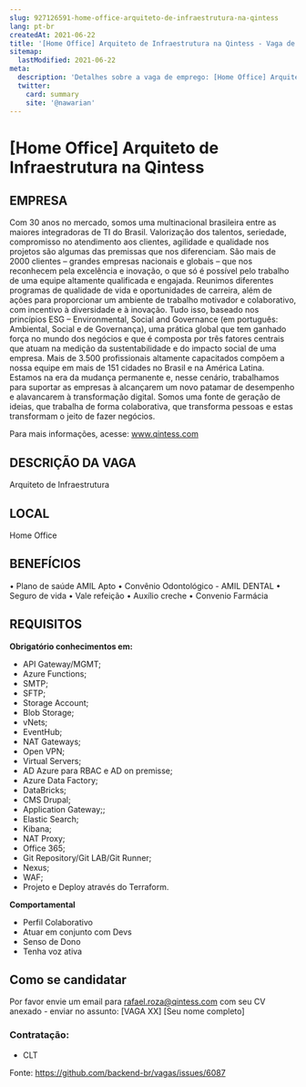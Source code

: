 ```yaml
---
slug: 927126591-home-office-arquiteto-de-infraestrutura-na-qintess
lang: pt-br
createdAt: 2021-06-22
title: '[Home Office] Arquiteto de Infraestrutura na Qintess - Vaga de Emprego'
sitemap:
  lastModified: 2021-06-22
meta:
  description: 'Detalhes sobre a vaga de emprego: [Home Office] Arquiteto de Infraestrutura na Qintess'
  twitter:
    card: summary
    site: '@nawarian'
---
```


# [Home Office] Arquiteto de Infraestrutura na Qintess

## EMPRESA
Com 30 anos no mercado, somos uma multinacional brasileira entre as maiores integradoras de TI do Brasil.
Valorização dos talentos, seriedade, compromisso no atendimento aos clientes, agilidade e qualidade nos projetos são algumas das premissas que nos diferenciam.
São mais de 2000 clientes – grandes empresas nacionais e globais – que nos reconhecem pela excelência e inovação, o que só é possível pelo trabalho de uma equipe altamente qualificada e engajada. Reunimos diferentes programas de qualidade de vida e oportunidades de carreira, além de ações para proporcionar um ambiente de trabalho motivador e colaborativo, com incentivo à diversidade e à inovação. Tudo isso, baseado nos princípios ESG – Environmental, Social and Governance (em português: Ambiental, Social e de Governança), uma prática global que tem ganhado força no mundo dos negócios e que é composta por três fatores centrais que atuam na medição da sustentabilidade e do impacto social de uma empresa.
Mais de 3.500 profissionais altamente capacitados compõem a nossa equipe em mais de 151 cidades no Brasil e na América Latina. Estamos na era da mudança permanente e, nesse cenário, trabalhamos para suportar as empresas à alcançarem um novo patamar de desempenho e alavancarem à transformação digital.
Somos uma fonte de geração de ideias, que trabalha de forma colaborativa, que transforma pessoas e estas transformam o jeito de fazer negócios.

Para mais informações, acesse: www.qintess.com
 

## DESCRIÇÃO DA VAGA
Arquiteto de Infraestrutura

 
## LOCAL
Home Office


## BENEFÍCIOS

•    Plano de saúde AMIL Apto
•    Convênio Odontológico - AMIL DENTAL
•    Seguro de vida
•    Vale refeição
•    Auxílio creche
•    Convenio Farmácia


## REQUISITOS
 
**Obrigatório conhecimentos em:**
- API Gateway/MGMT;
- Azure Functions;
- SMTP;
- SFTP;
- Storage Account;
- Blob Storage;
- vNets;
- EventHub;
- NAT Gateways;
- Open VPN;
- Virtual Servers;
- AD Azure para RBAC e AD on premisse;
- Azure Data Factory;
- DataBricks;
- CMS Drupal;
- Application Gateway;;
- Elastic Search;
- Kibana;
- NAT Proxy;
- Office 365;
- Git Repository/Git LAB/Git Runner;
- Nexus;
- WAF;
- Projeto e Deploy através do Terraform.



**Comportamental**
- Perfil Colaborativo
- Atuar em conjunto com Devs
- Senso de Dono
- Tenha voz ativa

 

## Como se candidatar

Por favor envie um email para rafael.roza@qintess.com com seu CV anexado - enviar no assunto: [VAGA XX] [Seu nome completo]


### Contratação:
- CLT


Fonte: https://github.com/backend-br/vagas/issues/6087